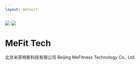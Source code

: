 ```yaml
---
layout: default
---
```


<div class="w-screen h-screen flex flex-col justify-center items-center text-slate-600 dark:text-slate-300 dark:bg-mefit-dark">
  <img class="w-64 lg:w-96 block dark:hidden" src="https://mefit.github.io/artifacts/logo/dist/logo-5-blue-trans.png">
  <img class="w-64 lg:w-96 hidden dark:block" src="https://mefit.github.io/artifacts/logo/dist/logo-5-light-trans.png">

  <h1 class="text-4xl lg:text-5xl text-slate-800 dark:text-slate-100 mb-1 -mt-3">MeFit Tech</h1>
  <p class="mb-16">
    <span class="zh hidden text-base lg:text-xl">北京米菲特斯科技有限公司</span>
    <span class="en hidden text-xs lg:text-base">Beijing MeFitness Technology Co., Ltd.</span>
  </p>

  <a href="mailto:aidi.tan@mefit.tech"><i class="fa-solid fa-envelope text-2xl p-2 border-2 rounded-full"></i></a>
</div>

<script>
document
  .querySelectorAll(/^zh/.test(navigator.language) ? '.zh' : '.en')
  .forEach(e => e.classList.remove('hidden'))
</script>
